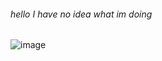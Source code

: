 ###### hello I have no idea what im doing
![image](https://github.com/user-attachments/assets/95f7fdf3-9be9-4500-90de-8fc398fa5603)
